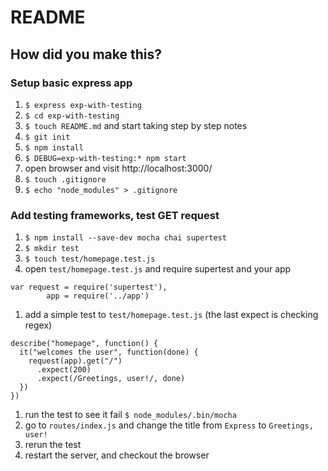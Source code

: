 # README

## How did you make this?

### Setup basic express app

1. `$ express exp-with-testing`
1. `$ cd exp-with-testing`
1. `$ touch README.md` and start taking step by step notes
1. `$ git init`
1. `$ npm install`
1. `$ DEBUG=exp-with-testing:* npm start`
1. open browser and visit http://localhost:3000/
1. `$ touch .gitignore`
1. `$ echo "node_modules" > .gitignore`

### Add testing frameworks, test GET request

1. `$ npm install --save-dev mocha chai supertest`
1. `$ mkdir test`
1. `$ touch test/homepage.test.js`
1. open `test/homepage.test.js` and require supertest and your app

  ```
  var request = require('supertest'),
          app = require('../app')
  ```

1. add a simple test to `test/homepage.test.js` (the last expect is checking regex)

  ```
  describe("homepage", function() {
    it("welcomes the user", function(done) {
      request(app).get("/")
        .expect(200)
        .expect(/Greetings, user!/, done)
    })
  })
  ```

1. run the test to see it fail `$ node_modules/.bin/mocha`
1. go to `routes/index.js` and change the title from `Express` to `Greetings, user!`
1. rerun the test
1. restart the server, and checkout the browser
